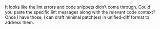 It looks like the lint errors and code snippets didn’t come through. Could you paste the specific lint messages along with the relevant code context? Once I have those, I can draft minimal patch(es) in unified-diff format to address them.